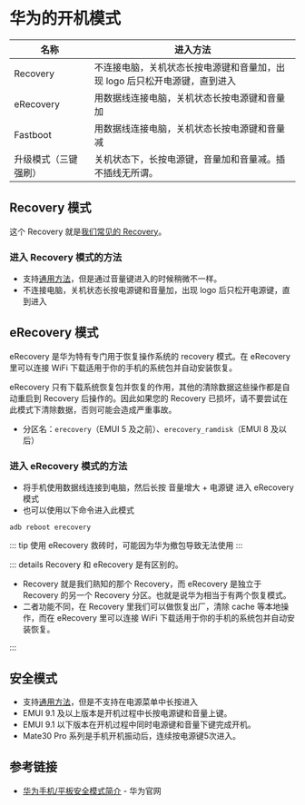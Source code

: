 # 华为的开机模式

| 名称                 | 进入方法                                                                   |
| -------------------- | -------------------------------------------------------------------------- |
| Recovery             | 不连接电脑，关机状态长按电源键和音量加，出现 logo 后只松开电源键，直到进入 |
| eRecovery            | 用数据线连接电脑，关机状态长按电源键和音量加                               |
| Fastboot             | 用数据线连接电脑，关机状态长按电源键和音量减                               |
| 升级模式（三键强刷） | 关机状态下，长按电源键，音量加和音量减。插不插线无所谓。                   |

## Recovery 模式

这个 Recovery 就是[我们常见的 Recovery](./README.md#recovery-模式)。

### 进入 Recovery 模式的方法

* 支持[通用方法](./README.md#recovery-模式)，但是通过音量键进入的时候稍微不一样。
* 不连接电脑，关机状态长按电源键和音量加，出现 logo 后只松开电源键，直到进入

## eRecovery 模式 <Badge type="tip" text="EMUI4.0+" />

eRecovery 是华为特有专门用于恢复操作系统的 recovery 模式。在 eRecovery 里可以连接 WiFi 下载适用于你的手机的系统包并自动安装恢复。

eRecovery 只有下载系统恢复包并恢复的作用，其他的清除数据这些操作都是自动重启到 Recovery 后操作的。因此如果您的 Recovery 已损坏，请不要尝试在此模式下清除数据，否则可能会造成严重事故。

* 分区名：`erecovery`（EMUI 5 及之前）、`erecovery_ramdisk`（EMUI 8 及以后）

### 进入 eRecovery 模式的方法

* 将手机使用数据线连接到电脑，然后长按 音量增大 + 电源键 进入 eRecovery 模式
* 也可以使用以下命令进入此模式

``` shell
adb reboot erecovery
```

::: tip
使用 eRecovery 救砖时，可能因为华为撤包导致无法使用
:::

::: details Recovery 和 eRecovery 是有区别的。

* Recovery 就是我们熟知的那个 Recovery，而 eRecovery 是独立于 Recovery 的另一个 Recovery 分区。也就是说华为相当于有两个恢复模式。
* 二者功能不同，在 Recovery 里我们可以做恢复出厂，清除 cache 等本地操作，而在 eRecovery 里可以连接 WiFi 下载适用于你的手机的系统包并自动安装恢复。

:::

## 安全模式

* 支持[通用方法](./README.md#安全模式)，但是不支持在电源菜单中长按进入
* EMUI 9.1 及以上版本是开机过程中长按电源键和音量上键。
* EMUI 9.1 以下版本在开机过程中同时电源键和音量下键完成开机。
* Mate30 Pro 系列是手机开机振动后，连续按电源键5次进入。

## 参考链接

* [华为手机/平板安全模式简介](https://consumer.huawei.com/cn/support/content/zh-cn00737976/) - 华为官网
